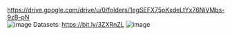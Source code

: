 https://drive.google.com/drive/u/0/folders/1egSEFX75pKxdeLtYx76NiVMbs-9zB-pN<BR>
![image](https://user-images.githubusercontent.com/32005266/226162882-7ddbb98e-793b-45ea-9fb3-6004588e5754.png)
Datasets: https://bit.ly/3ZXRnZL
![image](https://user-images.githubusercontent.com/32005266/226162897-d7a708eb-d892-41ea-916a-f71a832f61c7.png)


